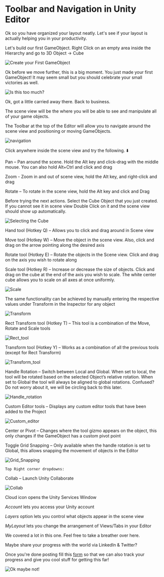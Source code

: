 #  Toolbar and Navigation in Unity Editor

Ok so you have organized your layout neatly. Let's see if your layout is actually helping you in your productivity.

Let's build our first GameObject. Right Click on an empty area inside the Hierarchy and go to 3D Object -> Cube

![Create your First GameObject](./Images/CreateCube.png)

Ok before we move further, this is a big moment. You just made your first GameObject! It may seem small but you should celebrate your small victories as well.

![Is this too much?](https://media.giphy.com/media/IwAZ6dvvvaTtdI8SD5/giphy.gif)

Ok, got a little carried away there. Back to business.

The scene view will be the where you will be able to see and manipulate all of your game objects. 

The Toolbar at the top of the Editor will allow you to navigate around the scene view and positioning or moving GameObjects.

![navigation](./Images/navigation.png)

Click anywhere inside the scene view and try the following. ⬇️

Pan – Pan around the scene. Hold the Alt key and click-drag with the middle mouse. You can also hold Alt+Ctrl and click and drag

Zoom - Zoom in and out of scene view, hold the Alt key, and right-click and drag

Rotate – To rotate in the scene view, hold the Alt key and click and Drag

Before trying the next actions. Select the Cube Object that you just created. If you cannot see it in scene view Double Click on it and the scene view should show up automatically.

![Selecting the Cube](./Images/CubeSelect.png)

Hand tool (Hotkey Q) – Allows you to click and drag around in Scene view

Move tool (Hotkey W) – Move the object in the scene view. Also, click and drag on the arrow pointing along the desired axis

Rotate tool (Hotkey E) – Rotate the objects in the Scene view. Click and drag on the axis you wish to rotate along

Scale tool (Hotkey R) – Increase or decrease the size of objects. Click and drag on the cube at the end of the axis you wish to scale. The white center cube allows you to scale on all axes at once uniformly. 

![Scale](./Images/Scale.png)

The same functionality can be achieved by manually entering the respective values under Transform in the Inspector for any object

![Transform](./Images/Transform.png)

Rect Transform tool (Hotkey T) – This tool is a combination of the Move, Rotate and Scale tools

![Rect_tool](./Images/Rect_tool.png)

Transform tool (Hotkey Y) – Works as a combination of all the previous tools (except for Rect Transform)

![Transform_tool](./Images/Transform_tool.png)

Handle Rotation – Switch between Local and Global. When set to local, the tool will be rotated based on the selected Object’s relative rotation. When set to Global the tool will always be aligned to global rotations. Confused? Do not worry about it, we will be circling back to this later.

![Handle_rotation](./Images/Handle_rotation.png)

Custom Editor tools – Displays any custom editor tools that have been added to the Project

![Custom_editor](./Images/Custom_editor.png)

Center or Pivot – Changes where the tool gizmo appears on the object, this only changes if the GameObject has a custom pivot point

Toggle Grid Snapping – Only available when the handle rotation is set to Global, this allows snapping the movement of objects in the Editor
    
![Grid_Snapping](./Images/Grid_Snapping.png)
    
    Top Right corner dropdowns: 
    
Collab – Launch Unity Collaborate
    
![Collab](./Images/COllab.png)
    

Cloud icon opens the Unity Services Window

*Account* lets you access your Unity account

*Layers* option lets you control what objects appear in the scene view

*MyLayout* lets you change the arrangement of Views/Tabs in your Editor

   
We covered a lot in this one. Feel free to take a breather over here.

Maybe share your progress with the world via LinkedIn & Twitter?

Once you're done posting fill this [form](https://airtable.com/shrXGSkgf5NClpoIU) so that we can also track your progress and give you cool stuff for getting this far!

![Ok maybe not!](https://media.giphy.com/media/MrwTZfbNw4tgA7ijsR/giphy.gif)